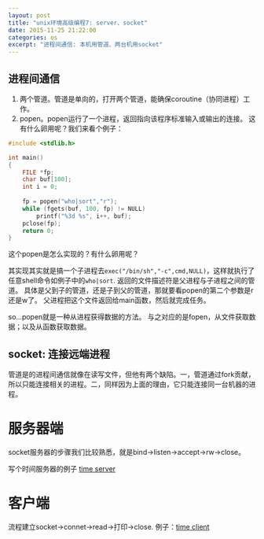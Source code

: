 ```yaml
---
layout: post
title: "unix环境高级编程7: server、socket"
date: 2015-11-25 21:22:00
categories: os
excerpt: "进程间通信: 本机用管道、两台机用socket"
---
```


## 进程间通信

1. 两个管道。管道是单向的，打开两个管道，能确保coroutine（协同进程）工作。
2. popen。popen运行了一个进程，返回指向该程序标准输入或输出的连接。
这有什么卵用呢？我们来看个例子：

```c
#include <stdlib.h>

int main()
{
    FILE *fp;
    char buf[100];
    int i = 0;
    
    fp = popen("who|sort","r");
    while (fgets(buf, 100, fp) != NULL)
        printf("%3d %s", i++, buf);
    pclose(fp);
    return 0;
}
```

这个popen是怎么实现的？有什么卵用呢？

其实现其实就是搞一个子进程去`exec("/bin/sh","-c",cmd,NULL)`，这样就执行了任意shell命令如例子中的`who|sort`.
返回的文件描述符是父进程与子进程之间的管道。
具体是父到子的管道，还是子到父的管道，那就要看popen的第二个参数是r还是w了。
父进程把这个文件返回给main函数，然后就完成任务。

so...popen就是一种从进程获得数据的方法。
与之对应的是fopen，从文件获取数据；以及从函数获取数据。

## socket: 连接远端进程

管道是的进程间通信就像在读写文件，但他有两个缺陷。一，管道通过fork贡献，所以只能连接相关的进程。二，同样因为上面的理由，它只能连接同一台机器的进程。

# 服务器端

socket服务器的步骤我们比较熟悉，就是bind->listen->accept->rw->close。

写个时间服务器的例子 [time server](https://github.com/victorisildur/UNIX/blob/master/APUE/socket/timeserver1.c)

# 客户端

流程建立socket->connet->read->打印->close. 例子：[time client](https://github.com/victorisildur/UNIX/blob/master/APUE/socket/timeclient1.c)

